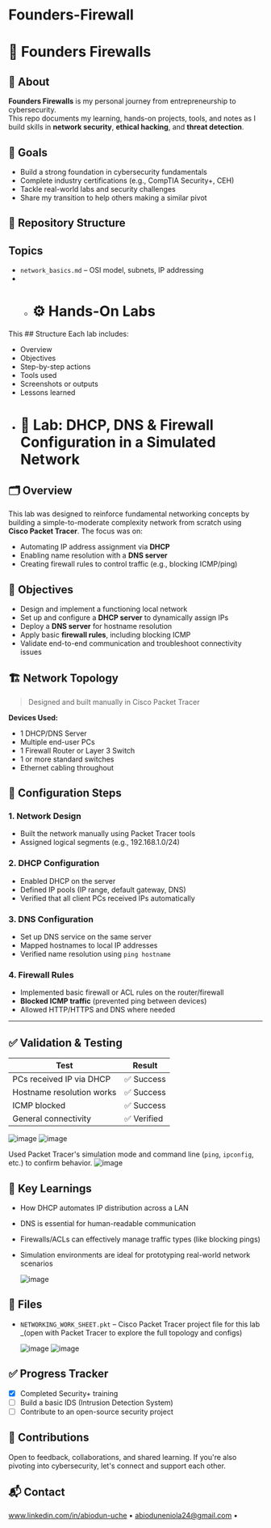# Founders-Firewall
# 🔐 Founders Firewalls

## 🧠 About  
**Founders Firewalls** is my personal journey from entrepreneurship to cybersecurity.  
This repo documents my learning, hands-on projects, tools, and notes as I build skills in **network security**, **ethical hacking**, and **threat detection**.

## 🚀 Goals  
- Build a strong foundation in cybersecurity fundamentals  
- Complete industry certifications (e.g., CompTIA Security+, CEH)  
- Tackle real-world labs and security challenges  
- Share my transition to help others making a similar pivot

## 📂 Repository Structure  
   ## Topics
- `network_basics.md` – OSI model, subnets, IP addressing
- - # ⚙️ Hands-On Labs
This 
    ## Structure
Each lab includes:
- Overview
- Objectives
- Step-by-step actions
- Tools used
- Screenshots or outputs
- Lessons learned
- # 🧪 Lab: DHCP, DNS & Firewall Configuration in a Simulated Network

## 🗂️ Overview  
This lab was designed to reinforce fundamental networking concepts by building a simple-to-moderate complexity network from scratch using **Cisco Packet Tracer**. The focus was on:
- Automating IP address assignment via **DHCP**
- Enabling name resolution with a **DNS server**
- Creating firewall rules to control traffic (e.g., blocking ICMP/ping)

## 🧠 Objectives  
- Design and implement a functioning local network  
- Set up and configure a **DHCP server** to dynamically assign IPs  
- Deploy a **DNS server** for hostname resolution  
- Apply basic **firewall rules**, including blocking ICMP  
- Validate end-to-end communication and troubleshoot connectivity issues

## 🏗️ Network Topology  
> Designed and built manually in Cisco Packet Tracer

**Devices Used:**
- 1 DHCP/DNS Server
- Multiple end-user PCs
- 1 Firewall Router or Layer 3 Switch
- 1 or more standard switches
- Ethernet cabling throughout

## 🔧 Configuration Steps

### 1. **Network Design**
- Built the network manually using Packet Tracer tools
- Assigned logical segments (e.g., 192.168.1.0/24)

### 2. **DHCP Configuration**
- Enabled DHCP on the server
- Defined IP pools (IP range, default gateway, DNS)
- Verified that all client PCs received IPs automatically

### 3. **DNS Configuration**
- Set up DNS service on the same server
- Mapped hostnames to local IP addresses
- Verified name resolution using `ping hostname`

### 4. **Firewall Rules**
- Implemented basic firewall or ACL rules on the router/firewall
- **Blocked ICMP traffic** (prevented ping between devices)
- Allowed HTTP/HTTPS and DNS where needed

---

## ✅ Validation & Testing

| Test                      | Result       |
|---------------------------|--------------|
| PCs received IP via DHCP  | ✅ Success   |
| Hostname resolution works | ✅ Success   |
| ICMP blocked              | ✅ Success   |
| General connectivity      | ✅ Verified  |

![image](https://github.com/user-attachments/assets/666e94c7-5a13-498d-9518-26bc717fb7cf)
![image](https://github.com/user-attachments/assets/b96a70ae-8f20-446a-976c-52ceecb4059c)

Used Packet Tracer's simulation mode and command line (`ping`, `ipconfig`, etc.) to confirm behavior.
![image](https://github.com/user-attachments/assets/87092a47-7e6f-4887-a1f2-96705ca2d374)

## 🧩 Key Learnings

- How DHCP automates IP distribution across a LAN  
- DNS is essential for human-readable communication  
- Firewalls/ACLs can effectively manage traffic types (like blocking pings)  
- Simulation environments are ideal for prototyping real-world network scenarios

  ![image](https://github.com/user-attachments/assets/33660825-fa2a-4492-9861-2522e283f5dd)

  
## 📁 Files

- `NETWORKING_WORK_SHEET.pkt` – Cisco Packet Tracer project file for this lab  
  _(open with Packet Tracer to explore the full topology and configs)

  ![image](https://github.com/user-attachments/assets/76a4e6aa-5275-4f38-b173-abc11ad77860)
  ![image](https://github.com/user-attachments/assets/bbef9eff-7eaf-4483-baa5-c13ecbf7e6f0)
  
## ✅ Progress Tracker  
- [x] Completed Security+ training  
- [ ] Build a basic IDS (Intrusion Detection System)    
- [ ] Contribute to an open-source security project  

## 🤝 Contributions  
Open to feedback, collaborations, and shared learning. If you're also pivoting into cybersecurity, let's connect and support each other.

## 📬 Contact  
www.linkedin.com/in/abiodun-uche    • abioduneniola24@gmail.com • 
